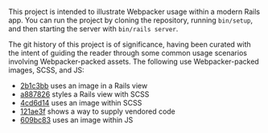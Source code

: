 This project is intended to illustrate Webpacker usage within a modern Rails
app. You can run the project by cloning the repository, running `bin/setup`,
and then starting the server with `bin/rails server`.

The git history of this project is of significance, having been curated with
the intent of guiding the reader through some common usage scenarios involving
Webpacker-packed assets. The following use Webpacker-packed images, SCSS, and
JS:

- [2b1c3bb](https://github.com/eizengan/webpacked/commit/2b1c3bb) uses an image in a Rails view
- [a887826](https://github.com/eizengan/webpacked/commit/a887826) styles a Rails view with SCSS
- [4cd6d14](https://github.com/eizengan/webpacked/commit/4cd6d14) uses an image within SCSS
- [121ae3f](https://github.com/eizengan/webpacked/commit/121ae3f) shows a way to supply vendored code
- [609bc83](https://github.com/eizengan/webpacked/commit/609bc83) uses an image within JS
